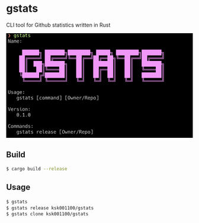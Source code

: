 # gstats

CLI tool for Github statistics written in Rust

![](images/screen_shot.png)

## Build
```bash
$ cargo build --release
```

## Usage
```bash
$ gstats
$ gstats release ksk001100/gstats
$ gstats clone ksk001100/gstats
```
